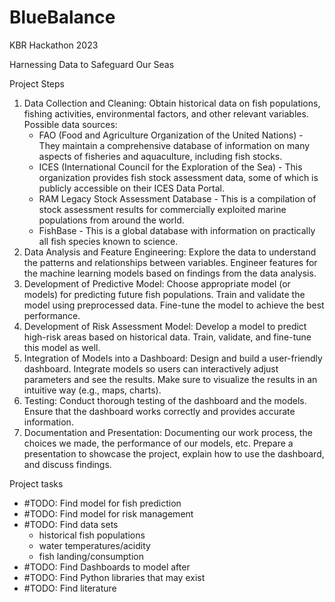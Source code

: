 # BlueBalance
KBR Hackathon 2023

Harnessing Data to Safeguard Our Seas

Project Steps

1. Data Collection and Cleaning:
  Obtain historical data on fish populations, fishing activities, environmental factors, and other relevant variables.
  Possible data sources:
    *	FAO (Food and Agriculture Organization of the United Nations) - They maintain a comprehensive database of information on many aspects of fisheries and aquaculture, including fish stocks.
    *	ICES (International Council for the Exploration of the Sea) - This organization provides fish stock assessment data, some of which is publicly accessible on their ICES Data Portal.
    *	RAM Legacy Stock Assessment Database - This is a compilation of stock assessment results for commercially exploited marine populations from around the world. 
    *	FishBase - This is a global database with information on practically all fish species known to science.
2. Data Analysis and Feature Engineering:
  Explore the data to understand the patterns and relationships between variables.
  Engineer features for the machine learning models based on findings from the data analysis.
3. Development of Predictive Model:
  Choose appropriate model (or models) for predicting future fish populations.
  Train and validate the model using preprocessed data.
  Fine-tune the model to achieve the best performance.
4. Development of Risk Assessment Model:
  Develop a model to predict high-risk areas based on historical data.
  Train, validate, and fine-tune this model as well.
5. Integration of Models into a Dashboard:
  Design and build a user-friendly dashboard.
  Integrate models so users can interactively adjust parameters and see the results.
  Make sure to visualize the results in an intuitive way (e.g., maps, charts).
6. Testing:
  Conduct thorough testing of the dashboard and the models.
  Ensure that the dashboard works correctly and provides accurate information.
7. Documentation and Presentation:
  Documenting our work process, the choices we made, the performance of our models, etc.
  Prepare a presentation to showcase the project, explain how to use the dashboard, and discuss findings.

Project tasks
* #TODO: Find model for fish prediction
* #TODO: Find model for risk management
* #TODO: Find data sets
  * historical fish populations
  * water temperatures/acidity
  * fish landing/consumption
* #TODO: Find Dashboards to model after
* #TODO: Find Python libraries that may exist
* #TODO: Find literature
